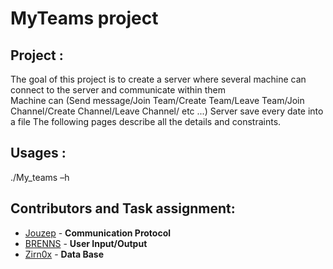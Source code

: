 # MyTeams project

<h2>Project : </h2>

The goal of this project is to create a server where several machine can connect to the server and communicate within them<br>
Machine can (Send message/Join Team/Create Team/Leave Team/Join Channel/Create Channel/Leave Channel/ etc ...)
Server save every date into a file
The following pages describe all the details and constraints.

<h2>Usages :</h2>
    ./My_teams –h
<h2>Contributors and Task assignment:</h2>


- [Jouzep](https://github.com/Jouzep) - **Communication Protocol**
- [BRENNS](https://github.com/BRENNS) - **User Input/Output**
- [Zirn0x](https://github.com/Zirn0X) - **Data Base**
